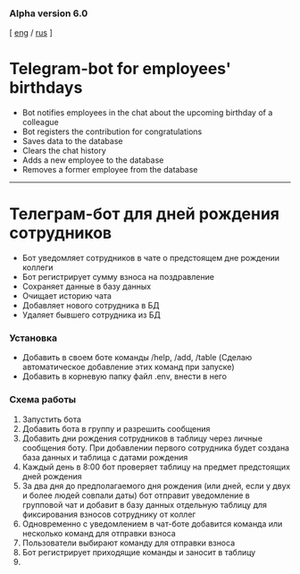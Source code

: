 ### Alpha version 6.0

[ [eng](#Telegram-bot-for-employees-birthdays) / 
  [rus](#Телеграм-бот-для-дней-рождения-сотрудников) ]

# Telegram-bot for employees' birthdays

- Bot notifies employees in the chat about the upcoming birthday of a colleague
- Bot registers the contribution for congratulations
- Saves data to the database
- Clears the chat history
- Adds a new employee to the database
- Removes a former employee from the database


_______________________________________________________________________________
# Телеграм-бот для дней рождения сотрудников

- Бот уведомляет сотрудников в чате о предстоящем дне рождении коллеги
- Бот регистрирует сумму взноса на поздравление
- Сохраняет данные в базу данных
- Очищает историю чата
- Добавляет нового сотрудника в БД
- Удаляет бывшего сотрудника из БД

### Установка

- Добавить в своем боте команды /help, /add, /table (Сделаю автоматическое добавление этих команд при запуске)
- Добавить в корневую папку файл .env, внести в него


### Схема работы

1. Запустить бота
2. Добавить бота в группу и разрешить сообщения
3. Добавить дни рождения сотрудников в таблицу через личные сообщения боту.
При добавлении первого сотрудника будет создана база данных и таблица с датами
рождения
4. Каждый день в 8:00 бот проверяет таблицу на предмет предстоящих дней рождения
5. За два дня до предполагаемого дня рождения (или дней, если у двух и более 
людей совпали даты) бот отправит уведомление в групповой чат и добавит в базу
данных отдельную таблицу для фиксирования взносов сотруднику от коллег
6. Одновременно с уведомлением в чат-боте добавится команда или несколько команд
для отправки взноса
7. Пользователи выбирают команду для отправки взноса
8. Бот регистрирует приходящие команды и заносит в таблицу
9. 